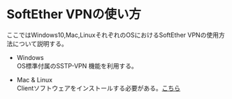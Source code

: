 # SoftEther VPNの使い方
ここではWindows10,Mac,LinuxそれぞれのOSにおけるSoftEther VPNの使用方法について説明する。

- Windows  
OS標準付属のSSTP-VPN 機能を利用する。

- Mac & Linux  
Clientソフトウェアをインストールする必要がある。[こちら](./softether_setup.md)